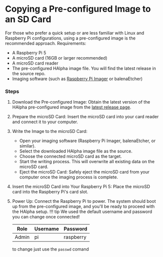 # Copying a Pre-configured Image to an SD Card
For those who prefer a quick setup or are less familiar with Linux and Raspberry Pi configurations, using a pre-configured image is the recommended approach.
Requirements:

- A Raspberry Pi 5
- A microSD card (16GB or larger recommended)
- A microSD card reader
- The pre-configured HAlpha image file. You will find the latest release in the source repo.
- Imaging software (such as [Raspberry Pi Imager](https://www.raspberrypi.com/software/) or balenaEtcher)

### Steps
1. Download the Pre-configured Image: Obtain the latest version of the HAlpha pre-configured image from the [latest release page]().

2. Prepare the microSD Card: Insert the microSD card into your card reader and connect it to your computer.

3. Write the Image to the microSD Card:

    - Open your imaging software (Raspberry Pi Imager, balenaEtcher, or similar).
    - Select the downloaded HAlpha image file as the source.
    - Choose the connected microSD card as the target.
    - Start the writing process. This will overwrite all existing data on the microSD card.
    - Eject the microSD Card: Safely eject the microSD card from your computer once the imaging process is complete.

4. Insert the microSD Card into Your Raspberry Pi 5: Place the microSD card into the Raspberry Pi's card slot.

5. Power Up: Connect the Raspberry Pi to power. The system should boot up from the pre-configured image, and you'll be ready to proceed with the HAlpha setup.
!!! tip
    We used the default username and password you can change once connected!


    | Role  | Username | Password  |
    | ----- | -------- | --------- |
    | Admin | pi       | raspberry |

    to change just use the `passwd` comand

